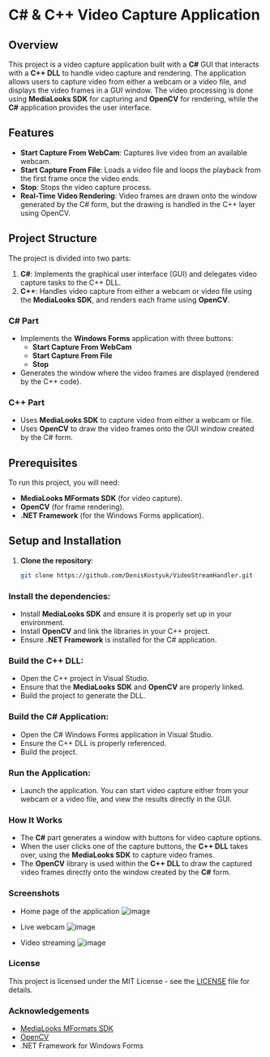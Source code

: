 # C# & C++ Video Capture Application

## Overview
This project is a video capture application built with a **C#** GUI that interacts with a **C++ DLL** to handle video capture and rendering. The application allows users to capture video from either a webcam or a video file, and displays the video frames in a GUI window. The video processing is done using **MediaLooks SDK** for capturing and **OpenCV** for rendering, while the **C#** application provides the user interface.

## Features
- **Start Capture From WebCam**: Captures live video from an available webcam.
- **Start Capture From File**: Loads a video file and loops the playback from the first frame once the video ends.
- **Stop**: Stops the video capture process.
- **Real-Time Video Rendering**: Video frames are drawn onto the window generated by the C# form, but the drawing is handled in the C++ layer using OpenCV.

## Project Structure
The project is divided into two parts:
1. **C#**: Implements the graphical user interface (GUI) and delegates video capture tasks to the C++ DLL.
2. **C++**: Handles video capture from either a webcam or video file using the **MediaLooks SDK**, and renders each frame using **OpenCV**.

### C# Part
- Implements the **Windows Forms** application with three buttons:
  - **Start Capture From WebCam**
  - **Start Capture From File**
  - **Stop**
- Generates the window where the video frames are displayed (rendered by the C++ code).

### C++ Part
- Uses **MediaLooks SDK** to capture video from either a webcam or file.
- Uses **OpenCV** to draw the video frames onto the GUI window created by the C# form.

## Prerequisites
To run this project, you will need:
- **MediaLooks MFormats SDK** (for video capture).
- **OpenCV** (for frame rendering).
- **.NET Framework** (for the Windows Forms application).

## Setup and Installation
1. **Clone the repository**:
   ```bash
   git clone https://github.com/DenisKostyuk/VideoStreamHandler.git

### Install the dependencies:

- Install **MediaLooks SDK** and ensure it is properly set up in your environment.
- Install **OpenCV** and link the libraries in your C++ project.
- Ensure **.NET Framework** is installed for the C# application.

### Build the C++ DLL:

- Open the C++ project in Visual Studio.
- Ensure that the **MediaLooks SDK** and **OpenCV** are properly linked.
- Build the project to generate the DLL.

### Build the C# Application:

- Open the C# Windows Forms application in Visual Studio.
- Ensure the C++ DLL is properly referenced.
- Build the project.

### Run the Application:

- Launch the application. You can start video capture either from your webcam or a video file, and view the results directly in the GUI.

### How It Works

- The **C#** part generates a window with buttons for video capture options.
- When the user clicks one of the capture buttons, the **C++ DLL** takes over, using the **MediaLooks SDK** to capture video frames.
- The **OpenCV** library is used within the **C++ DLL** to draw the captured video frames directly onto the window created by the **C#** form.

### Screenshots
- Home page of the application
![image](https://github.com/user-attachments/assets/1b15ec16-ae59-4d0d-83a4-d0553bba5bbe)

- Live webcam
![image](https://github.com/user-attachments/assets/274d561d-d5b0-4605-a53d-a060c250dbd3)

- Video streaming
  ![image](https://github.com/user-attachments/assets/3e5940c7-846b-4f9e-8d5d-23db43e59479)



### License
This project is licensed under the MIT License - see the [LICENSE](LICENSE) file for details.

### Acknowledgements

- [MediaLooks MFormats SDK](https://www.medialooks.com/mformats)
- [OpenCV](https://opencv.org/)
- .NET Framework for Windows Forms
